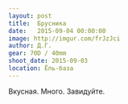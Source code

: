 ```yaml
---
layout: post
title:  Брусника
date:   2015-09-04 00:00:00
image: http://imgur.com/frJzJci
author: Д.Г.
gear: 70D / 40mm
shoot_date: 2015-09-03
location: Ёль-база
---
```


Вкусная. Много. Завидуйте.
